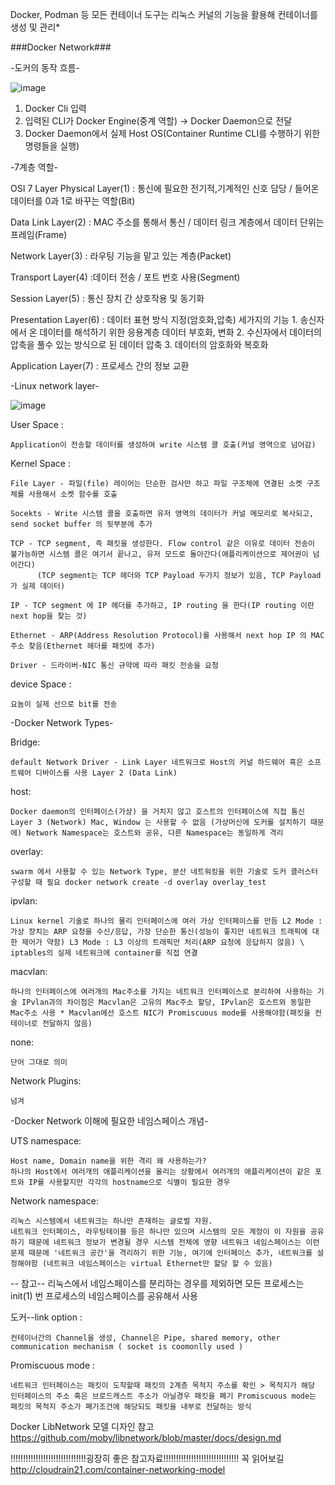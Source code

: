 Docker, Podman 등 모든 컨테이너 도구는 리눅스 커널의 기능을 활용해 컨테이너를 생성 및 관리*

###Docker Network###

-도커의 동작 흐름-

![image](https://user-images.githubusercontent.com/104714337/218274811-8623c5b7-81b8-450d-81c6-3df85295a24b.png)
  1. Docker Cli 입력
  2. 입력된 CLI가 Docker Engine(중계 역할) -> Docker Daemon으로 전달
  3. Docker Daemon에서 실제 Host OS(Container Runtime CLI를 수행하기 위한 명령들을 실행)
    
-7계층 역할-

  OSI 7 Layer Physical Layer(1) : 통신에 필요한 전기적,기계적인 신호 담당 / 들어온 데이터를 0과 1로 바꾸는 역할(Bit)

  Data Link Layer(2) : MAC 주소를 통해서 통신 / 데이터 링크 계층에서 데이터 단위는 프레임(Frame)

  Network Layer(3) : 라우팅 기능을 맡고 있는 계층(Packet)

  Transport Layer(4) :데이터 전송 / 포트 번호 사용(Segment)

  Session Layer(5) : 통신 장치 간 상호작용 및 동기화

  Presentation Layer(6) : 데이터 표현 방식 지정(암호화,압축) 세가지의 기능 1. 송신자에서 온 데이터를 해석하기 위한 응용계층 데이터 부호화, 변화 2. 수신자에서 데이터의 압축을 풀수 있는 방식으로 된 데이터 압축 3. 데이터의 암호화와 복호화

  Application Layer(7) : 프로세스 간의 정보 교환

-Linux network layer-

![image](https://user-images.githubusercontent.com/104714337/218293029-97ccde41-3d8b-4a9f-8cbd-6c9c081e9632.png)


  User Space : 
    
    Application이 전송할 데이터를 생성하여 write 시스템 콜 호출(커널 영역으로 넘어감)
    
  Kernel Space : 
  
    File Layer - 파일(file) 레이어는 단순한 검사만 하고 파일 구조체에 연결된 소켓 구조체를 사용해서 소켓 함수를 호출
    
    Socekts - Write 시스템 콜을 호출하면 유저 영역의 데이터가 커널 메모리로 복사되고, send socket buffer 의 뒷부분에 추가
    
    TCP - TCP segment, 즉 패킷을 생성한다. Flow control 같은 이유로 데이터 전송이 불가능하면 시스템 콜은 여기서 끝나고, 유저 모드로 돌아간다(애플리케이션으로 제어권이 넘어간다)
          (TCP segment는 TCP 헤더와 TCP Payload 두가지 정보가 있음, TCP Payload가 실제 데이터)
          
    IP - TCP segment 에 IP 헤더를 추가하고, IP routing 을 한다(IP routing 이란 next hop을 찾는 것)
    
    Ethernet - ARP(Address Resolution Protocol)를 사용해서 next hop IP 의 MAC 주소 찾음(Ethernet 헤더를 패킷에 추가)
    
    Driver - 드라이버-NIC 통신 규약에 따라 패킷 전송을 요청
    
  device Space : 
  
    요놈이 실제 선으로 bit를 전송

-Docker Network Types-

  Bridge: 
  
    default Network Driver - Link Layer 네트워크로 Host의 커널 하드웨어 혹은 소프트웨어 디바이스를 사용 Layer 2 (Data Link)

  host: 
    
    Docker daemon의 인터페이스(가상) 을 거치지 않고 호스트의 인터페이스에 직접 통신 Layer 3 (Network) Mac, Window 는 사용할 수 없음 (가상머신에 도커를 설치하기 때문에) Network Namespace는 호스트와 공유, 다른 Namespace는 동일하게 격리

  overlay: 
    
    swarm 에서 사용할 수 있는 Network Type, 분산 네트워킹을 위한 기술로 도커 클러스터 구성할 때 필요 docker network create -d overlay overlay_test

  ipvlan: 
    
    Linux kernel 기술로 하나의 물리 인터페이스에 여러 가상 인터페이스를 만듬 L2 Mode : 가상 장치는 ARP 요청을 수신/응답, 가장 단순한 통신(성능이 좋지만 네트워크 트래픽에 대한 제어가 약함) L3 Mode : L3 이상의 트래픽만 처리(ARP 요청에 응답하지 않음) \ iptables의 실제 네트워크에 container를 직접 연결

  macvlan: 
    
    하나의 인터페이스에 여러개의 Mac주소를 가지는 네트워크 인터페이스로 분리하여 사용하는 기술 IPvlan과의 차이점은 Macvlan은 고유의 Mac주소 할당, IPvlan은 호스트와 동일한 Mac주소 사용 * Macvlan에선 호스트 NIC가 Promiscuous mode를 사용해야함(패킷을 컨테이너로 전달하지 않음)

  none: 
     
    단어 그대로 의미

  Network Plugins: 
    
    넘겨

-Docker Network 이해에 필요한 네임스페이스 개념-

  UTS namespace: 
    
    Host name, Domain name을 위한 격리 왜 사용하는가? 
    하나의 Host에서 여러개의 애플리케이션을 올리는 상황에서 여러개의 애플리케이션이 같은 포트와 IP를 사용할지만 각각의 hostname으로 식별이 필요한 경우

  Network namespace:
    
    리눅스 시스템에서 네트워크는 하나만 존재하는 글로벌 자원. 
    네트워크 인터페이스, 라우팅테이블 등은 하나만 있으며 시스템의 모든 계정이 이 자원을 공유하기 때문에 네트워크 정보가 변경될 경우 시스템 전체에 영향 네트워크 네임스페이스는 이런 문제 때문에 '네트워크 공간'을 격리하기 위한 기능, 여기에 인터페이스 추가, 네트워크를 설정해야함 (네트워크 네임스페이스는 virtual Ethernet만 할당 할 수 있음)


  

-- 참고-- 
  리눅스에서 네임스페이스를 분리하는 경우를 제외하면 모든 프로세스는 init(1) 번 프로세스의 네임스페이스를 공유해서 사용

  도커--link option : 
    
    컨테이너간의 Channel을 생성, Channel은 Pipe, shared memory, other communication mechanism ( socket is coomonlly used )

  Promiscuous mode : 
    
    네트워크 인터페이스는 패킷이 도착할때 패킷의 2계층 목적지 주소를 확인 > 목적지가 해당 인터페이스의 주소 혹은 브로드캐스트 주소가 아닐경우 패킷을 폐기 Promiscuous mode는 패킷의 목적지 주소가 폐기조건에 해당되도 패킷을 내부로 전달하는 방식
    
  Docker LibNetwork 모델 디자인 참고 https://github.com/moby/libnetwork/blob/master/docs/design.md

!!!!!!!!!!!!!!!!!!!!!!!!!!!!!!굉장히 좋은 참고자료!!!!!!!!!!!!!!!!!!!!!!!!!!!!!! 
꼭 읽어보길
http://cloudrain21.com/container-networking-model
